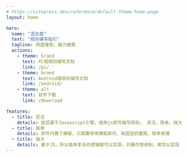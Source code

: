```yaml
---
# https://vitepress.dev/reference/default-theme-home-page
layout: home

hero:
  name: "混合盘"
  text: "规则编写指引"
  tagline: 网盘搜索、磁力搜索
  actions:
    - theme: brand
      text: PC端规则编写文档
      link: /pc/
    - theme: brand
      text: Android端规则编写文档
      link: /android/
    - theme: alt
      text: 软件下载
      link: /download

features:
  - title: 灵活
    details: 底层基于Javascript引擎，使用js即可编写规则， 灵活，简单，强大
  - title: 简单
    details: 软件内置了模板，只需要修改模板即可，有固定的套路，简单易懂
  - title: 强大
    details: 基于JS，所以各种复杂的逻辑都可以实现，只要你想得到，都可以实现
---
```


